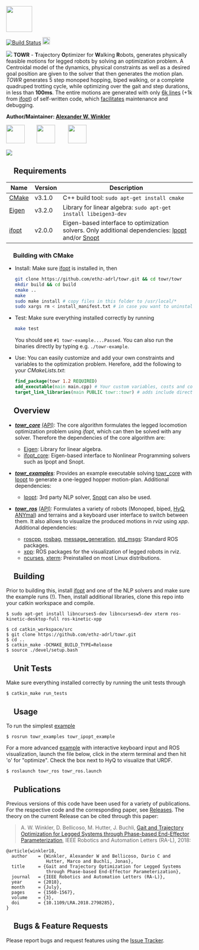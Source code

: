<img src="https://i.imgur.com/zm2nwF7.png" height="70" />

[![Build Status](https://ci.leggedrobotics.com/buildStatus/icon?job=github_ethz-adrl/towr/master)](https://ci.leggedrobotics.com/job/github_ethz-adrl/job/towr/job/master/) [<img height="20" src="https://i.imgur.com/ZqRckbJ.png"/>](http://docs.ros.org/api/towr_core/html/index.html)

[<img src="https://i.imgur.com/2Rekk4u.png" />](https://awinkler.github.io/publications/mypdfs/18-ral-winkler.pdf "Open RA-L paper")
**TOWR** - **T**rajectory **O**ptimizer for **W**alking **R**obots, generates physically feasible motions for legged robots by solving an optimization problem. A Centroidal model of the dynamics, physical constraints as well as a desired goal position are given to the solver that then generates the motion plan. _TOWR_ generates 5 step monoped hopping, biped walking, or a complete quadruped trotting cycle, while optimizing over the gait and step durations, in less than **100ms**. The entire motions are generated with only [6k lines](https://i.imgur.com/gP3gv34.png) (+1k from [ifopt]) of self-written code, which [facilitates](https://blog.codinghorror.com/the-best-code-is-no-code-at-all/) maintenance and debugging.

**Author/Maintainer: [Alexander W. Winkler](https://awinkler.github.io/ "Go to homepage")**

[<img src="https://i.imgur.com/uCvLs2j.png" height="50" />](http://www.adrl.ethz.ch/doku.php "Agile and Dexterous Robotics Lab")  &nbsp; &nbsp; &nbsp; &nbsp;[<img src="https://i.imgur.com/gYxWH9p.png" height="50" />](http://www.rsl.ethz.ch/ "Robotic Systems Lab")           &nbsp; &nbsp; &nbsp; &nbsp; [<img src="https://i.imgur.com/aGOnNTZ.png" height="50" />](https://www.ethz.ch/en.html "ETH Zurich")       

[<img src="https://i.imgur.com/j8lt5SE.png" />](https://youtu.be/0jE46GqzxMM "Play video on Youtube")


## <img align="center" height="15" src="https://i.imgur.com/fjS3xIe.png"/> Requirements
| Name | Version | Description |
| --- | --- | --- |
| [CMake] | v3.1.0 | C++ build tool: ```sudo apt-get install cmake``` | 
| [Eigen] | v3.2.0 | Library for linear algebra: ```sudo apt-get install libeigen3-dev```
| [ifopt] | v2.0.0 | Eigen-based interface to optimization solvers. Only additional dependencies: [Ipopt] and/or [Snopt] |


### <img align="center" height="15" src="https://i.imgur.com/x1morBF.png"/> Building with CMake
* Install: Make sure [ifopt] is installed in, then
  ```bash
  git clone https://github.com/ethz-adrl/towr.git && cd towr/towr
  mkdir build && cd build
  cmake ..
  make
  sudo make install # copy files in this folder to /usr/local/*
  sudo xargs rm < install_manifest.txt # in case you want to uninstall the above
  ```

* Test: Make sure everything installed correctly by running
  ```bash
  make test
  ```
  You should see `#1 towr-example....Passed`. You can also run the binaries directly by typing e.g. ```./towr-example```. 
 
* Use: You can easily customize and add your own constraints and variables to the optimization problem.
  Herefore, add the following to your *CMakeLists.txt*:
  ```cmake
  find_package(towr 1.2 REQUIRED)
  add_executable(main main.cpp) # Your custom variables, costs and constraints added to TOWR
  target_link_libraries(main PUBLIC towr::towr) # adds include directories and libraries
  ```


## <img align="center" height="15" src="https://i.imgur.com/fjS3xIe.png"/> Overview

* [**_towr_core_**](towr_core) [(API)](http://docs.ros.org/api/towr_core/html/index.html): The core algorithm formulates the legged locomotion optimization problem using _ifopt_, which can then be solved with any solver. Therefore the dependencies of the core algorithm are:
    * [Eigen]: Library for linear algebra.
    * [ifopt_core]: Eigen-based interface to Nonlinear Programming solvers such as Ipopt and Snopt.
  
* [**_towr_examples_**](towr_examples): Provides an example executable solving [towr_core](towr_core) with [Ipopt] to generate a one-legged hopper motion-plan. Additional dependencies:
    * [Ipopt]: 3rd party NLP solver, [Snopt] can also be used.
  
* [**_towr_ros_**](towr_ros) [(API)](http://docs.ros.org/api/towr_ros/html/index.html): Formulates a variety of robots (Monoped, biped, [HyQ], [ANYmal]) and terrains and a keyboard user interface to switch between them. It also allows to visualize the produced motions in _rviz_ using _xpp_. Additional dependencies:
    * [roscpp], [rosbag], [message_generation], [std_msgs]: Standard ROS packages.
    * [xpp]: ROS packages for the visualization of legged robots in rviz.
    * [ncurses], [xterm]: Preinstalled on most Linux distributions.


## <img align="center" height="15" src="https://i.imgur.com/x1morBF.png"/> Building
Prior to building this, install [ifopt] and one of the NLP solvers and make sure the example runs (!). Then, install additional libraries, clone this repo into your catkin workspace and compile.

    $ sudo apt-get install libncurses5-dev libncursesw5-dev xterm ros-kinetic-desktop-full ros-kinetic-xpp
    
    $ cd catkin_workspace/src
    $ git clone https://github.com/ethz-adrl/towr.git
    $ cd ..
    $ catkin_make -DCMAKE_BUILD_TYPE=Release
    $ source ./devel/setup.bash


## <img align="center" height="15" src="https://i.imgur.com/026nVBV.png"/> Unit Tests
Make sure everything installed correctly by running the unit tests through

    $ catkin_make run_tests


## <img align="center" height="15" src="https://i.imgur.com/vAYeCzC.png"/> Usage
To run the simplest [example](towr_examples/example.cc)
     
    $ rosrun towr_examples towr_ipopt_example

For a more advanced [example](towr_ros/src/towr_ros.cc) with interactive keyboard input and ROS visualization,
launch the file below, click in the xterm terminal and then hit 'o' for "optimize". Check
the box next to HyQ to visualize that URDF.

    $ roslaunch towr_ros towr_ros.launch



## <img align="center" height="15" src="https://i.imgur.com/dHQx91Q.png"/> Publications
Previous versions of this code have been used for a variety of publications. For 
the respective code and the corresponding paper, see [Releases](https://github.com/awinkler/towr/releases).
The theory on the current Release can be cited through this paper:

> A. W. Winkler, D. Bellicoso, M. Hutter, J. Buchli, [Gait and Trajectory Optimization for Legged Systems through Phase-based End-Effector Parameterization](https://awinkler.github.io/publications), IEEE Robotics and Automation Letters (RA-L), 2018:

    @article{winkler18,
      author    = {Winkler, Alexander W and Bellicoso, Dario C and 
                   Hutter, Marco and Buchli, Jonas},
      title     = {Gait and Trajectory Optimization for Legged Systems 
                   through Phase-based End-Effector Parameterization},
      journal   = {IEEE Robotics and Automation Letters (RA-L)},
      year      = {2018},
      month     = {July},
      pages     = {1560-1567},
      volume    = {3},
      doi       = {10.1109/LRA.2018.2798285},
    }

##  <img align="center" height="15" src="https://i.imgur.com/H4NwgMg.png"/> Bugs & Feature Requests

Please report bugs and request features using the [Issue Tracker](https://github.com/ethz-adrl/towr/issues).


[A. W. Winkler]: https://awinkler.github.io/publications.html
[CMake]: https://cmake.org/cmake/help/v3.0/
[std_msgs]: http://wiki.ros.org/std_msgs
[roscpp]: http://wiki.ros.org/roscpp
[message_generation]: http://wiki.ros.org/message_generation
[rosbag]: http://wiki.ros.org/rosbag 
[HyQ]: https://www.iit.it/research/lines/dynamic-legged-systems
[ANYmal]: http://www.rsl.ethz.ch/robots-media/anymal.html
[ROS]: http://www.ros.org
[xpp]: http://wiki.ros.org/xpp
[ifopt_core]: https://github.com/ethz-adrl/ifopt
[ifopt]: https://github.com/ethz-adrl/ifopt
[Ipopt]: https://projects.coin-or.org/Ipopt
[ncurses]: http://invisible-island.net/ncurses/man/ncurses.3x.html
[xterm]: https://linux.die.net/man/1/xterm
[Snopt]: http://www.sbsi-sol-optimize.com/asp/sol_product_snopt.htm
[rviz]: http://wiki.ros.org/rviz
[catkin tools]: http://catkin-tools.readthedocs.org/
[Eigen]: http://eigen.tuxfamily.org
[Fa2png]: http://fa2png.io/r/font-awesome/link/
